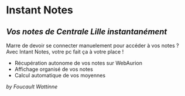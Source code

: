 # Instant Notes
## _Vos notes de Centrale Lille instantanément_

Marre de devoir se connecter manuelement pour accéder à vos notes ?
Avec Intant Notes, votre pc fait ça à votre place !

- Récupération autonome de vos notes sur WebAurion
- Affichage organisé de vos notes
- Calcul automatique de vos moyennes

_by Foucault Wattinne_